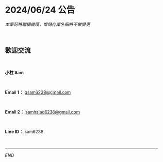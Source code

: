 # 2024/06/24 公告

_本筆記將繼續維護，惟儲存庫名稱將不做變更_

<br>

## 歡迎交流

<br>

**小柱 Sam**

<br>

**Email 1：** gsam6238@gmail.com

<br>

**Email 2：** samhsiao6238@gmail.com

<br>

**Line ID：** sam6238

<br>

___

_END_